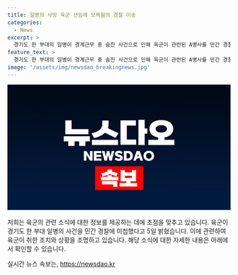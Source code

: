 ```yaml
---
title: 일병의 사망 육군 선임에 모욕혐의 경찰 이송
categories:
  - News
excerpt: >
  경기도 한 부대의 일병이 경계근무 중 숨진 사건으로 인해 육군이 관련된 A병사를 민간 경찰에 신고했다. A병사는 숨진 일병의 선임으로, 육군은 A병사에게 모욕 혐의를 적용해 사건을 경찰에 신고했다. 사건에 대한 최종 판단은 민간경찰이 내릴 예정이다.
feature_text: >
  경기도 한 부대의 일병이 경계근무 중 숨진 사건으로 인해 육군이 관련된 A병사를 민간 경찰에 신고했다. A병사는 숨진 일병의 선임으로, 육군은 A병사에게 모욕 혐의를 적용해 사건을 경찰에 신고했다. 사건에 대한 최종 판단은 민간경찰이 내릴 예정이다.
image: '/assets/img/newsdao_breakingnews.jpg'
---
```


<p><img src="/assets/img/newsdao_breakingnews.jpg" alt="ranknews 속보" /></p>

<p>저희는 육군의 관련 소식에 대한 정보를 제공하는 데에 초점을 맞추고 있습니다. 육군이 경기도 한 부대 일병의 사건을 민간 경찰에 이첩했다고 5일 밝혔습니다. 이에 관련하여 육군이 취한 조치와 상황을 조명하고 있습니다. 해당 소식에 대한 자세한 내용은 아래에서 확인할 수 있습니다.</p>
실시간 뉴스 속보는, <a href="https://newsdao.kr" rel="dofollow">https://newsdao.kr</a>


